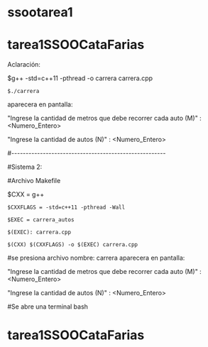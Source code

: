 # ssootarea1

# tarea1SSOOCataFarias

Aclaración:

   $g++ -std=c++11 -pthread -o carrera carrera.cpp   
   
    $./carrera

aparecera en pantalla:

"Ingrese la cantidad de metros que debe recorrer cada auto (M)" : <Numero_Entero>

"Ingrese la cantidad de autos (N)" : <Numero_Entero> 

#------------------------------------------------------

#Sistema 2:

#Archivo Makefile
   
   $CXX = g++

    $CXXFLAGS = -std=c++11 -pthread -Wall

    $EXEC = carrera_autos

    $(EXEC): carrera.cpp

    $(CXX) $(CXXFLAGS) -o $(EXEC) carrera.cpp

#se presiona archivo nombre: carrera aparecera en pantalla:

"Ingrese la cantidad de metros que debe recorrer cada auto (M)" : <Numero_Entero>

"Ingrese la cantidad de autos (N)" : <Numero_Entero>

#Se abre una terminal bash

# tarea1SSOOCataFarias
